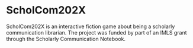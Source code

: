 # ScholCom202X
ScholCom202X is an interactive fiction game about being a scholarly communication librarian. The project was funded by part of an IMLS grant through the Scholarly Communication Notebook.
